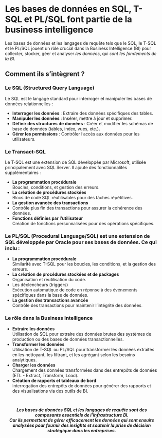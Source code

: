 # **Les bases de données en SQL, T-SQL et PL/SQL font partie de la business intelligence**
Les bases de données et les langages de requête tels que le SQL, le T-SQL et le PL/SQL jouent un rôle crucial dans la Business Intelligence (BI) pour collecter, stocker, géer et analyser _les données_, qui _sont les fondements de la BI_. 
## **Comment ils s’intègrent ?**
### Le SQL (Structured Query Language)
Le SQL est le langage standard pour interroger et manipuler les bases de données relationnelles :
* **Interroger les données** : Extraire des données spécifiques des tables.
* **Manipuler les données** : Insérer, mettre à jour et supprimer.
* **Définir des structures de données** : Créer et modifier les schémas de base de données (tables, index, vues, etc.).
* **Gérer les permissions** : Contrôler l’accès aux données pour les utilisateurs.
### Le Transact-SQL
Le T-SQL est une extension de SQL développée par Microsoft, utilisée principalement avec SQL Server. Il ajoute des fonctionnalités supplémentaires :
* **La programmation procédurale**  
  Boucles, conditions, et gestion des erreurs.
* **La création de procédures stockées**  
  Blocs de code SQL réutilisables pour des tâches répétitives.
* **La gestion avancée des transactions**   
* Contrôle plus fin des transactions pour assurer la cohérence des données.
* **Fonctions définies par l’utilisateur**   
  Création de fonctions personnalisées pour des opérations spécifiques.
### Le PL/SQL (Procedural Language/SQL) est une extension de SQL développée par Oracle pour ses bases de données. Ce qui inclu :
* **La programmation procédurale**  
  Similarité avec T-SQL pour les boucles, les conditions, et la gestion des erreurs.
* **La création de procédures stockées et de packages**  
  Organisation et réutilisation du code.
* Les déclencheurs (triggers)  
  Exécution automatique de code en réponse à des événements spécifiques dans la base de données.
* **La gestion des transactions avancée**  
  Contrôle des transactions pour maintenir l’intégrité des données.
### Le rôle dans la Business Intelligence
* **Extraire les données**  
  Utilisation de SQL pour extraire des données brutes des systèmes de production ou des bases de données transactionnelles.
* **Transformer les données**  
  Utilisation de T-SQL ou PL/SQL pour transformer les données extraites en les nettoyant, les filtrant, et les agrégant selon les besoins analytiques.
* **Charger les données**  
  Chargement des données transformées dans des entrepôts de données (ETL - Extract, Transform, Load).
* **Création de rapports et tableaux de bord**  
  Interrogation des entrepôts de données pour générer des rapports et des visualisations via des outils de BI.

<br><div align="center">

**_Les bases de données SQL et les langages de requête  sont des composants essentiels de l’infrastructure BI.  
Car ils permettent de gérer efficacement les données qui sont ensuite analysées pour fournir des insights et soutenir la prise de décision stratégique dans les entreprises._**